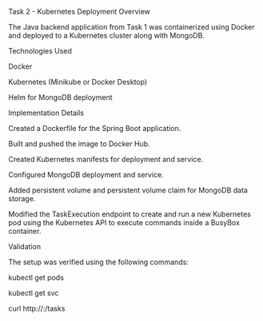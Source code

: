 Task 2 - Kubernetes Deployment
Overview

The Java backend application from Task 1 was containerized using Docker and deployed to a Kubernetes cluster along with MongoDB.

Technologies Used

Docker

Kubernetes (Minikube or Docker Desktop)

Helm for MongoDB deployment

Implementation Details

Created a Dockerfile for the Spring Boot application.

Built and pushed the image to Docker Hub.

Created Kubernetes manifests for deployment and service.

Configured MongoDB deployment and service.

Added persistent volume and persistent volume claim for MongoDB data storage.

Modified the TaskExecution endpoint to create and run a new Kubernetes pod using the Kubernetes API to execute commands inside a BusyBox container.

Validation

The setup was verified using the following commands:

kubectl get pods

kubectl get svc

curl http://<NodeIP>:<NodePort>/tasks
